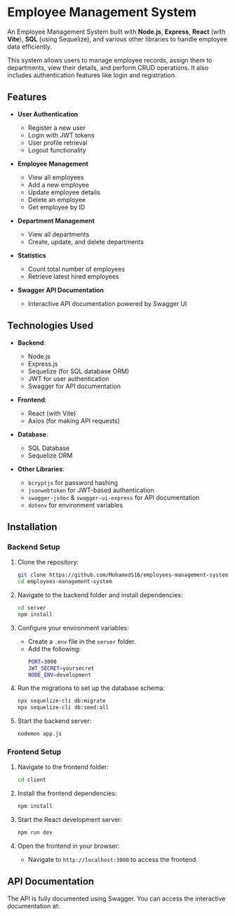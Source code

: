 # Employee Management System

An Employee Management System built with **Node.js**, **Express**, **React** (with **Vite**), **SQL** (using Sequelize), and various other libraries to handle employee data efficiently.

This system allows users to manage employee records, assign them to departments, view their details, and perform CRUD operations. It also includes authentication features like login and registration.

## Features

- **User Authentication**
  - Register a new user
  - Login with JWT tokens
  - User profile retrieval
  - Logout functionality

- **Employee Management**
  - View all employees
  - Add a new employee
  - Update employee details
  - Delete an employee
  - Get employee by ID

- **Department Management**
  - View all departments
  - Create, update, and delete departments

- **Statistics**
  - Count total number of employees
  - Retrieve latest hired employees

- **Swagger API Documentation**
  - Interactive API documentation powered by Swagger UI

## Technologies Used

- **Backend**: 
  - Node.js
  - Express.js
  - Sequelize (for SQL database ORM)
  - JWT for user authentication
  - Swagger for API documentation

- **Frontend**:
  - React (with Vite)
  - Axios (for making API requests)

- **Database**:
  - SQL Database
  - Sequelize ORM

- **Other Libraries**:
  - `bcryptjs` for password hashing
  - `jsonwebtoken` for JWT-based authentication
  - `swagger-jsdoc` & `swagger-ui-express` for API documentation
  - `dotenv` for environment variables

## Installation

### Backend Setup

1. Clone the repository:
    ```bash
    git clone https://github.com/MohamedS16/employees-management-system
    cd employees-management-system
    ```

2. Navigate to the backend folder and install dependencies:
    ```bash
    cd server
    npm install
    ```

3. Configure your environment variables:
    - Create a `.env` file in the `server` folder.
    - Add the following:
      ```bash
      PORT=3000
      JWT_SECRET=yoursecret
      NODE_ENV=development

      ```

4. Run the migrations to set up the database schema:
    ```bash
    npx sequelize-cli db:migrate
    npx sequelize-cli db:seed:all
    ```

5. Start the backend server:
    ```bash
    nodemon app.js
    ```

### Frontend Setup

1. Navigate to the frontend folder:
    ```bash
    cd client
    ```

2. Install the frontend dependencies:
    ```bash
    npm install
    ```

3. Start the React development server:
    ```bash
    npm run dev
    ```

4. Open the frontend in your browser:
    - Navigate to `http://localhost:3000` to access the frontend.

## API Documentation

The API is fully documented using Swagger. You can access the interactive documentation at:

